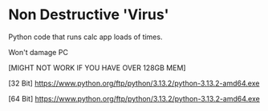 # Non Destructive 'Virus'

Python code that runs calc app loads of times.

Won't damage PC

[MIGHT NOT WORK IF YOU HAVE OVER 128GB MEM]

[32 Bit] https://www.python.org/ftp/python/3.13.2/python-3.13.2-amd64.exe

[64 Bit] https://www.python.org/ftp/python/3.13.2/python-3.13.2-amd64.exe
